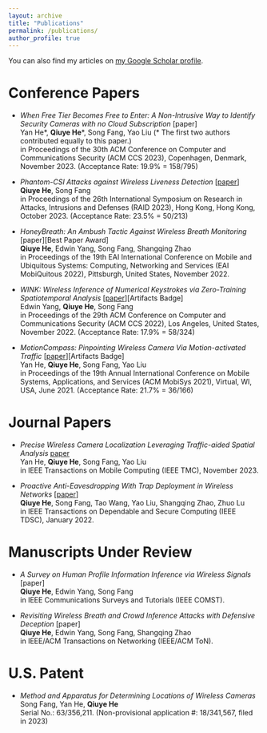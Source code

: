 ```yaml
---
layout: archive
title: "Publications"
permalink: /publications/
author_profile: true
---
```


You can also find my articles on [my Google Scholar profile](https://scholar.google.com/citations?user=d5sPtOMAAAAJ&hl=en&oi=ao).

Conference Papers
=======

* *When Free Tier Becomes Free to Enter: A Non-Intrusive Way to Identify Security Cameras with no Cloud Subscription* [paper] <br>
  Yan He\*, **Qiuye He**\*, Song Fang, Yao Liu (* The first two authors contributed equally to this paper.) <br>
  in Proceedings of the 30th ACM Conference on Computer and Communications Security (ACM CCS 2023), Copenhagen, Denmark, November 2023. (Acceptance Rate: 19.9% = 158/795)

* *Phantom-CSI Attacks against Wireless Liveness Detection* [[paper](https://qiuye.info/files/Phantom-CSI_attacks.pdf)] <br>
   **Qiuye He**, Song Fang <br>
   in Proceedings of the 26th International Symposium on Research in Attacks, Intrusions and Defenses (RAID 2023), Hong Kong, Hong Kong, October 2023. (Acceptance Rate: 23.5% = 50/213)

* *HoneyBreath: An Ambush Tactic Against Wireless Breath Monitoring* [paper][Best Paper Award] <br>
  **Qiuye He**, Edwin Yang, Song Fang, Shangqing Zhao <br>
  in Proceedings of the 19th EAI International Conference on Mobile and Ubiquitous Systems: Computing, Networking and Services (EAI MobiQuitous 2022), Pittsburgh, United States, November 2022.

* *WINK: Wireless Inference of Numerical Keystrokes via Zero-Training Spatiotemporal Analysis* [[paper](https://qiuye.info/files/WINK_keystroke.pdf)][Artifacts Badge] <br>
  Edwin Yang, **Qiuye He**, Song Fang <br>
  in Proceedings of the 29th ACM Conference on Computer and Communications Security (ACM CCS 2022), Los Angeles, United States, November 2022. (Acceptance Rate: 17.9% = 58/324) 

* *MotionCompass: Pinpointing Wireless Camera Via Motion-activated Traffic* [[paper](https://qiuye.info/files/MotionCompass_camera.pdf)][Artifacts Badge] <br>
  Yan He, **Qiuye He**, Song Fang, Yao Liu <br>
  in Proceedings of the 19th Annual International Conference on Mobile Systems, Applications, and Services (ACM MobiSys 2021), Virtual, WI, USA, June 2021. (Acceptance Rate: 21.7% = 36/166)

 
Journal Papers
=======

* *Precise Wireless Camera Localization Leveraging Traffic-aided Spatial Analysis* [paper](https://qiuye.info/files/Qiuye_CV.pdf) <br>
  Yan He, **Qiuye He**, Song Fang, Yao Liu <br>
  in IEEE Transactions on Mobile Computing (IEEE TMC), November 2023.

* *Proactive Anti-Eavesdropping With Trap Deployment in Wireless Networks* [[paper](https://qiuye.info/files/Proactive_Anti-Eavesdropping.pdf)] <br>
  **Qiuye He**, Song Fang, Tao Wang, Yao Liu, Shangqing Zhao, Zhuo Lu <br>
  in IEEE Transactions on Dependable and Secure Computing (IEEE TDSC), January 2022.


Manuscripts Under Review
=======
* *A Survey on Human Profile Information Inference via Wireless Signals* [paper] <br>
  **Qiuye He**, Edwin Yang, Song Fang <br>
  in IEEE Communications Surveys and Tutorials (IEEE COMST).

* *Revisiting Wireless Breath and Crowd Inference Attacks with Defensive Deception* [paper] <br>
  **Qiuye He**, Edwin Yang, Song Fang, Shangqing Zhao <br>
  in IEEE/ACM Transactions on Networking (IEEE/ACM ToN).


U.S. Patent
=======
* *Method and Apparatus for Determining Locations of Wireless Cameras* <br>
  Song Fang, Yan He, **Qiuye He** <br>
  Serial No.: 63/356,211. (Non-provisional application \#: 18/341,567, filed in 2023) 
